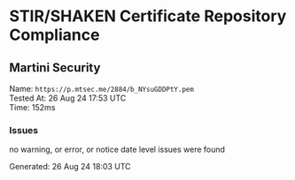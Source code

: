 # STIR/SHAKEN Certificate Repository Compliance

## Martini Security

Name: `https://p.mtsec.me/2884/b_NYsuGDDPtY.pem`\
Tested At: 26 Aug 24 17:53 UTC\
Time: 152ms

### Issues

no warning, or error, or notice date level issues were found

Generated: 26 Aug 24 18:03 UTC